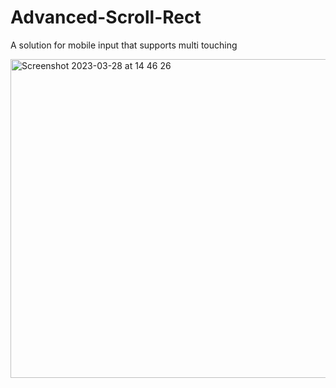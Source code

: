 # Advanced-Scroll-Rect
A solution for mobile input that supports multi touching

<img width="510" alt="Screenshot 2023-03-28 at 14 46 26" src="https://user-images.githubusercontent.com/43708297/228226128-261f475c-b294-4fb1-9b60-1d76bf0418d0.png">
